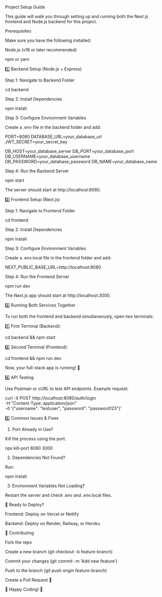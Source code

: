 Project Setup Guide

This guide will walk you through setting up and running both the Next.js frontend and Node.js backend for this project.

Prerequisites

Make sure you have the following installed:

Node.js (v18 or later recommended)

npm or yarn

1️⃣ Backend Setup (Node.js + Express)

Step 1: Navigate to Backend Folder

cd backend

Step 2: Install Dependencies

npm install

Step 3: Configure Environment Variables

Create a .env file in the backend folder and add:

PORT=8080
DATABASE_URL=your_database_url
JWT_SECRET=your_secret_key

DB_HOST=your_database_server
DB_PORT=your_database_port
DB_USERNAME=your_database_username
DB_PASSWORD=your_database_password
DB_NAME=your_database_name

Step 4: Run the Backend Server

npm start

The server should start at http://localhost:8080.

2️⃣ Frontend Setup (Next.js)

Step 1: Navigate to Frontend Folder

cd frontend

Step 2: Install Dependencies

npm install

Step 3: Configure Environment Variables

Create a .env.local file in the frontend folder and add:

NEXT_PUBLIC_BASE_URL=http://localhost:8080

Step 4: Run the Frontend Server

npm run dev

The Next.js app should start at http://localhost:3000.

3️⃣ Running Both Services Together

To run both the frontend and backend simultaneously, open two terminals:

1️⃣ First Terminal (Backend):

cd backend && npm start

2️⃣ Second Terminal (Frontend):

cd frontend && npm run dev

Now, your full-stack app is running! 🚀

4️⃣ API Testing

Use Postman or cURL to test API endpoints. Example request:

curl -X POST http://localhost:8080/auth/login \
-H "Content-Type: application/json" \
-d '{"username": "testuser", "password": "password123"}'

5️⃣ Common Issues & Fixes

1. Port Already in Use?

Kill the process using the port:

npx kill-port 8080 3000

2. Dependencies Not Found?

Run:

npm install

3. Environment Variables Not Loading?

Restart the server and check .env and .env.local files.

🎯 Ready to Deploy?

Frontend: Deploy on Vercel or Netlify

Backend: Deploy on Render, Railway, or Heroku

📌 Contributing

Fork the repo

Create a new branch (git checkout -b feature-branch)

Commit your changes (git commit -m 'Add new feature')

Push to the branch (git push origin feature-branch)

Create a Pull Request 🚀

🚀 Happy Coding! 🎉

